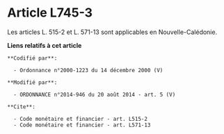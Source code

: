 # Article L745-3

Les articles L. 515-2 et L. 571-13 sont applicables en Nouvelle-Calédonie.

**Liens relatifs à cet article**

	**Codifié par**:

	  - Ordonnance n°2000-1223 du 14 décembre 2000 (V)

	**Modifié par**:

	  - ORDONNANCE n°2014-946 du 20 août 2014 - art. 5 (V)

	**Cite**:

	  - Code monétaire et financier - art. L515-2
	  - Code monétaire et financier - art. L571-13
